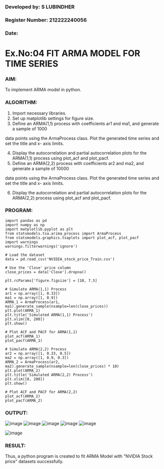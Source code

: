 ### Developed by: S LUBINDHER
### Register Number: 212222240056
### Date:
# Ex.No:04   FIT ARMA MODEL FOR TIME SERIES
 
### AIM:
To implement ARMA model in python.
### ALGORITHM:
1. Import necessary libraries.
2. Set up matplotlib settings for figure size.
3. Define an ARMA(1,1) process with coefficients ar1 and ma1, and generate a sample of 1000

data points using the ArmaProcess class. Plot the generated time series and set the title and x-
axis limits.

4. Display the autocorrelation and partial autocorrelation plots for the ARMA(1,1) process using
plot_acf and plot_pacf.
5. Define an ARMA(2,2) process with coefficients ar2 and ma2, and generate a sample of 10000

data points using the ArmaProcess class. Plot the generated time series and set the title and x-
axis limits.

6. Display the autocorrelation and partial autocorrelation plots for the ARMA(2,2) process using
plot_acf and plot_pacf.
### PROGRAM:
```
import pandas as pd
import numpy as np
import matplotlib.pyplot as plt
from statsmodels.tsa.arima_process import ArmaProcess
from statsmodels.graphics.tsaplots import plot_acf, plot_pacf
import warnings
warnings.filterwarnings('ignore')

# Load the dataset
data = pd.read_csv('NVIDIA_stock_price_Train.csv')

# Use the 'Close' price column
close_prices = data['Close'].dropna()

plt.rcParams['figure.figsize'] = [10, 7.5]

# Simulate ARMA(1,1) Process
ar1 = np.array([1, 0.33])
ma1 = np.array([1, 0.9])
ARMA_1 = ArmaProcess(ar1, ma1).generate_sample(nsample=len(close_prices))
plt.plot(ARMA_1)
plt.title('Simulated ARMA(1,1) Process')
plt.xlim([0, 200])
plt.show()

# Plot ACF and PACF for ARMA(1,1)
plot_acf(ARMA_1)
plot_pacf(ARMA_1)

# Simulate ARMA(2,2) Process
ar2 = np.array([1, 0.33, 0.5])
ma2 = np.array([1, 0.9, 0.3])
ARMA_2 = ArmaProcess(ar2, ma2).generate_sample(nsample=len(close_prices) * 10)
plt.plot(ARMA_2)
plt.title('Simulated ARMA(2,2) Process')
plt.xlim([0, 200])
plt.show()

# Plot ACF and PACF for ARMA(2,2)
plot_acf(ARMA_2)
plot_pacf(ARMA_2)
```

### OUTPUT:
![image](https://github.com/user-attachments/assets/b1d46d1f-9586-499c-83c7-157fe506d36a)
![image](https://github.com/user-attachments/assets/d77f5cf6-764d-4d81-b0bb-3d135661de8a)
![image](https://github.com/user-attachments/assets/8f5164b4-2d80-4875-985d-f8de56cffa80)
![image](https://github.com/user-attachments/assets/cece51d8-25f8-492b-8808-9e863997b40f)
![image](https://github.com/user-attachments/assets/5a463d66-8e80-4ccc-80e9-2890890e0964)

![image](https://github.com/user-attachments/assets/322a190f-556c-4abc-b76b-24450e096830)

### RESULT:
Thus, a python program is created to fit ARMA Model with "NVIDIA Stock price"  datasets successfully.
